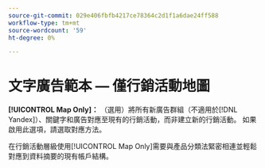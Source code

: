 ```yaml
---
source-git-commit: 029e406fbfb4217ce78364c2d1f1a6dae24ff588
workflow-type: tm+mt
source-wordcount: '59'
ht-degree: 0%

---
```

# 文字廣告範本 — 僅行銷活動地圖

**[!UICONTROL Map Only]：** （選用）將所有新廣告群組（不適用於[!DNL Yandex]）、關鍵字和廣告對應至現有的行銷活動，而非建立新的行銷活動。 如果啟用此選項，請選取對應方法。

在行銷活動層級使用[!UICONTROL Map Only]需要與產品分類法緊密相連並輕鬆對應到資料摘要的現有帳戶結構。
